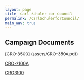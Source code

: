 ```yaml
---
layout: page
title: Carl Schuler for Council
permalink: /CarlSchulerforCouncil/
main_nav: true
---
```

## Campaign Documents

[CRO-3500] (assets/CRO-3500.pdf)

[CRO-2100A](assets/CRO-2100A.pdf)

[CRO3100](assets/3100.pdf)
